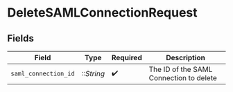 # DeleteSAMLConnectionRequest


## Fields

| Field                                   | Type                                    | Required                                | Description                             |
| --------------------------------------- | --------------------------------------- | --------------------------------------- | --------------------------------------- |
| `saml_connection_id`                    | *::String*                              | :heavy_check_mark:                      | The ID of the SAML Connection to delete |